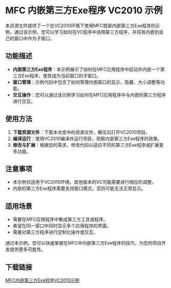 # MFC 内嵌第三方Exe程序 VC2010 示例

本资源文件提供了一个在VC2010环境下使用MFC框架内嵌第三方Exe程序的示例。通过该示例，您可以学习如何在VC程序中调用第三方程序，并将其内嵌到自己的窗口中作为子窗口。

## 功能描述

- **内嵌第三方Exe程序**：本示例展示了如何在MFC应用程序中启动并内嵌一个第三方Exe程序，使其成为当前窗口的子窗口。
- **窗口管理**：示例代码中包含了如何管理内嵌窗口的显示、隐藏、大小调整等功能。
- **交互操作**：您可以通过该示例学习如何在MFC应用程序中与内嵌的第三方程序进行交互。

## 使用方法

1. **下载资源文件**：下载本仓库中的资源文件，解压后打开VC2010项目。
2. **编译运行**：使用VC2010编译并运行项目，观察内嵌第三方Exe程序的效果。
3. **修改与扩展**：根据您的需求，修改代码以适应不同的第三方Exe程序或扩展更多功能。

## 注意事项

- 本示例仅适用于VC2010环境，其他版本的VC可能需要进行相应的调整。
- 内嵌的第三方Exe程序需要支持窗口模式，否则可能无法正常显示。

## 适用场景

- 需要在MFC应用程序中集成第三方工具或程序。
- 希望在同一窗口中同时显示多个应用程序的界面。
- 需要对第三方程序进行定制化操作或交互。

通过本示例，您可以快速掌握在MFC中内嵌第三方Exe程序的技巧，为您的项目开发提供更多可能性。

## 下载链接

[MFC内嵌第三方Exe程序VC2010示例](https://pan.quark.cn/s/ec6835089b7e)